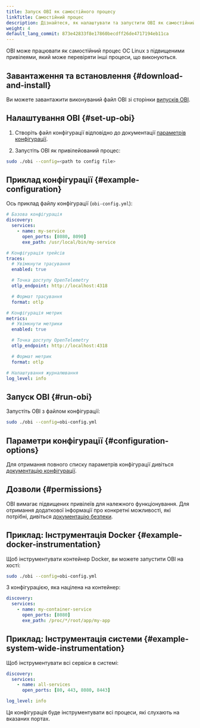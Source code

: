 ```yaml
---
title: Запуск OBI як самостійного процесу
linkTitle: Самостійний процес
description: Дізнайтеся, як налаштувати та запустити OBI як самостійний процес Linux.
weight: 4
default_lang_commit: 873e42833f8e17860becdff26de4717194eb11ca
---
```


OBI може працювати як самостійний процес ОС Linux з підвищеними привілеями, який може перевіряти інші процеси, що виконуються.

## Завантаження та встановлення {#download-and-install}

Ви можете завантажити виконуваний файл OBI зі сторінки [випусків OBI](https://github.com/open-telemetry/opentelemetry-ebpf-instrumentation/releases).

## Налаштування OBI {#set-up-obi}

1. Створіть файл конфігурації відповідно до документації [параметрів конфігурації](../../configure/options/).

2. Запустіть OBI як привілейований процес:

```bash
sudo ./obi --config=<path to config file>
```

## Приклад конфігурації {#example-configuration}

Ось приклад файлу конфігурації (`obi-config.yml`):

```yaml
# Базова конфігурація
discovery:
  services:
    - name: my-service
      open_ports: [8080, 8090]
      exe_path: /usr/local/bin/my-service

# Конфігурація трейсів
traces:
  # Увімкнути трасування
  enabled: true

  # Точка доступу OpenTelemetry
  otlp_endpoint: http://localhost:4318

  # Формат трасування
  format: otlp

# Конфігурація метрик
metrics:
  # Увімкнути метрики
  enabled: true

  # Точка доступу OpenTelemetry
  otlp_endpoint: http://localhost:4318

  # Формат метрик
  format: otlp

# Налаштування журналювання
log_level: info
```

## Запуск OBI {#run-obi}

Запустіть OBI з файлом конфігурації:

```bash
sudo ./obi --config=obi-config.yml
```

## Параметри конфігурації {#configuration-options}

Для отримання повного списку параметрів конфігурації дивіться [документацію конфігурації](../../configure/options/).

## Дозволи {#permissions}

OBI вимагає підвищених привілеїв для належного функціонування. Для отримання додаткової інформації про конкретні можливості, які потрібні, дивіться [документацію безпеки](../../security/).

## Приклад: Інструментація Docker {#example-docker-instrumentation}

Щоб інструментувати контейнер Docker, ви можете запустити OBI на хості:

```bash
sudo ./obi --config=obi-config.yml
```

З конфігурацією, яка націлена на контейнер:

```yaml
discovery:
  services:
    - name: my-container-service
      open_ports: [8080]
      exe_path: /proc/*/root/app/my-app
```

## Приклад: Інструментація системи {#example-system-wide-instrumentation}

Щоб інструментувати всі сервіси в системі:

```yaml
discovery:
  services:
    - name: all-services
      open_ports: [80, 443, 8080, 8443]

log_level: info
```

Ця конфігурація буде інструментувати всі процеси, які слухають на вказаних портах.
